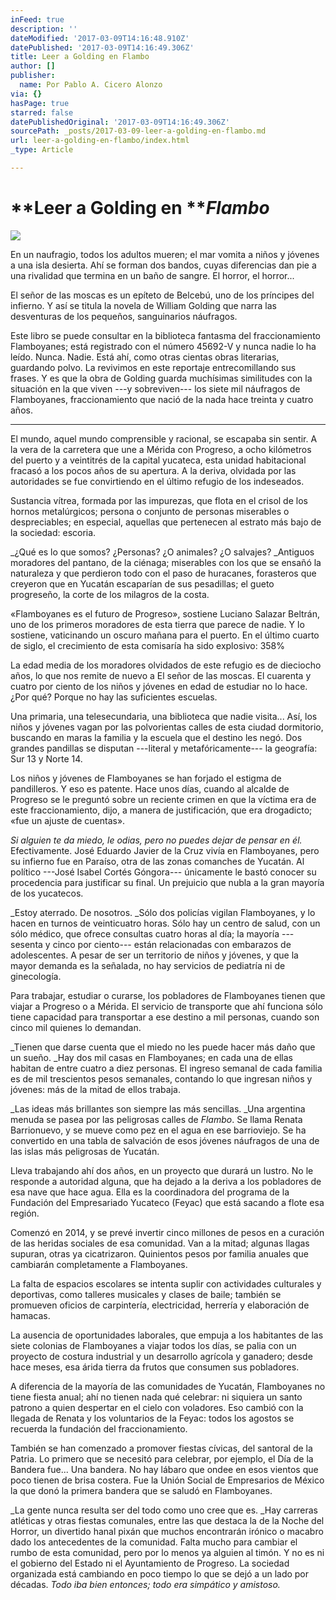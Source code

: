```yaml
---
inFeed: true
description: ''
dateModified: '2017-03-09T14:16:48.910Z'
datePublished: '2017-03-09T14:16:49.306Z'
title: Leer a Golding en Flambo
author: []
publisher:
  name: Por Pablo A. Cicero Alonzo
via: {}
hasPage: true
starred: false
datePublishedOriginal: '2017-03-09T14:16:49.306Z'
sourcePath: _posts/2017-03-09-leer-a-golding-en-flambo.md
url: leer-a-golding-en-flambo/index.html
_type: Article

---
```

# **Leer a Golding en **_**Flambo**_
![](https://the-grid-user-content.s3-us-west-2.amazonaws.com/c9cd83d6-06b8-4ef7-8218-2c2b9a748f31.jpg)

En un naufragio, todos los adultos mueren; el mar vomita a niños y jóvenes a una isla desierta. Ahí se forman dos bandos, cuyas diferencias dan pie a una rivalidad que termina en un baño de sangre. El horror, el horror...

El señor de las moscas es un epíteto de Belcebú, uno de los príncipes del infierno. Y así se titula la novela de  William Golding que narra las desventuras de los pequeños, sanguinarios náufragos. 

Este libro se puede consultar en la biblioteca fantasma del fraccionamiento Flamboyanes; está registrado con el número 45692-V y nunca nadie lo ha leído. Nunca. Nadie. Está ahí, como otras cientas obras literarias, guardando polvo. La revivimos en este reportaje entrecomillando sus frases.  Y es que la obra de Golding guarda muchísimas similitudes con la situación en la que viven ---y sobreviven--- los siete mil náufragos de Flamboyanes, fraccionamiento que nació de la nada hace treinta y cuatro años. 

---

El mundo, aquel mundo comprensible y racional, se escapaba sin sentir. A la vera de la carretera que une a Mérida con Progreso, a ocho kilómetros del puerto y a veintitrés de la capital yucateca, esta unidad habitacional fracasó a los pocos años de su apertura. A la deriva, olvidada por las autoridades se fue convirtiendo en el último refugio de los indeseados. 

Sustancia vítrea, formada por las impurezas, que flota en el crisol de los hornos metalúrgicos; persona o conjunto de personas miserables o despreciables; en especial, aquellas que pertenecen al estrato más bajo de la sociedad: escoria.

_¿Qué es lo que somos? ¿Personas? ¿O animales? ¿O salvajes? _Antiguos moradores del pantano, de la ciénaga; miserables con los que se ensañó la naturaleza y que perdieron todo con el paso de huracanes, forasteros que creyeron que en Yucatán escaparían de sus pesadillas; el gueto progreseño, la corte de los milagros de la costa. 

«Flamboyanes es el futuro de Progreso», sostiene Luciano Salazar Beltrán, uno de los primeros moradores de esta tierra que parece de nadie. Y lo sostiene, vaticinando un oscuro mañana para el puerto. En el último cuarto de siglo, el crecimiento de esta comisaría ha sido explosivo: 358%

La edad media de los moradores olvidados de este refugio es de dieciocho años, lo que nos remite de nuevo a El señor de las moscas. El cuarenta y cuatro por ciento de los niños y jóvenes en edad de estudiar no lo hace. ¿Por qué? Porque no hay las suficientes escuelas. 

Una primaria, una telesecundaria, una biblioteca que nadie visita... Así, los niños y jóvenes vagan por las polvorientas calles de esta ciudad dormitorio, buscando en maras la familia y la escuela que el destino les negó. Dos grandes pandillas se disputan ---literal y metafóricamente--- la geografía: Sur 13 y Norte 14\. 

Los niños y jóvenes de Flamboyanes se han forjado el estigma de pandilleros. Y eso es patente. Hace unos días, cuando al alcalde de Progreso se le preguntó sobre un reciente crimen en que la víctima era de este fraccionamiento, dijo, a manera de justificación, que era drogadicto; «fue un ajuste de cuentas». 

_Si alguien te da miedo, le odias, pero no puedes dejar de pensar en él._ Efectivamente. José Eduardo Javier de la Cruz vivía en Flamboyanes, pero su infierno fue en Paraíso, otra de las zonas comanches de Yucatán. Al político ---José Isabel Cortés Góngora--- únicamente le bastó conocer su procedencia para justificar su final. Un prejuicio que nubla a la gran mayoría de los yucatecos. 

_Estoy aterrado. De nosotros. _Sólo dos policías vigilan Flamboyanes, y lo hacen en turnos de veinticuatro horas. Sólo hay un centro de salud, con un sólo médico, que ofrece consultas cuatro horas al día; la mayoría ---sesenta y cinco por ciento--- están relacionadas con embarazos de adolescentes. A pesar de ser un territorio de niños y jóvenes, y que la mayor demanda es la señalada, no hay servicios de pediatría ni de ginecología. 

Para trabajar, estudiar o curarse, los pobladores de Flamboyanes tienen que viajar a Progreso o a Mérida. El servicio de transporte que ahí funciona sólo tiene capacidad para transportar a ese destino a mil personas, cuando son cinco mil quienes lo demandan. 

_Tienen que darse cuenta que el miedo no les puede hacer más daño que un sueño. _Hay dos mil casas en Flamboyanes; en cada una de ellas habitan de entre cuatro a diez personas. El ingreso semanal de cada familia es de mil trescientos pesos semanales, contando lo que ingresan niños y jóvenes: más de la mitad de ellos trabaja. 

_Las ideas más brillantes son siempre las más sencillas. _Una argentina menuda se pasea por las peligrosas calles de _Flambo_. Se llama Renata Barrionuevo, y se mueve como pez en el agua en ese barrioviejo. Se ha convertido en una tabla de salvación de esos jóvenes náufragos de una de las islas más peligrosas de Yucatán.

Lleva trabajando ahí dos años, en un proyecto que durará un lustro. No le responde a autoridad alguna, que ha dejado a la deriva a los pobladores de esa nave que hace agua. Ella es la coordinadora del programa de la Fundación del Empresariado Yucateco (Feyac) que está sacando a flote esa región. 

Comenzó en 2014, y se prevé invertir cinco millones de pesos en a curación de las heridas sociales de esa comunidad. Van a la mitad; algunas llagas supuran, otras ya cicatrizaron. Quinientos pesos por familia anuales que cambiarán completamente a Flamboyanes. 

La falta de espacios escolares se intenta suplir con actividades culturales y deportivas, como talleres musicales y clases de baile; también se promueven oficios de carpintería, electricidad, herrería y elaboración de hamacas.

La ausencia de oportunidades laborales, que empuja a los habitantes de las siete colonias de Flamboyanes a viajar todos los días, se palia con un proyecto de costura industrial y un desarrollo agrícola y ganadero; desde hace meses, esa árida tierra da frutos que consumen sus pobladores. 

A diferencia de la mayoría de las comunidades de Yucatán, Flamboyanes no tiene fiesta anual; ahí no tienen nada qué celebrar: ni siquiera un santo patrono a quien despertar en el cielo con voladores. Eso cambió con la llegada de Renata y los voluntarios de la Feyac: todos los agostos se recuerda la fundación del fraccionamiento. 

También se han comenzado a promover fiestas cívicas, del santoral de la Patria. Lo primero que se necesitó para celebrar, por ejemplo, el Día de la Bandera fue... Una bandera. No hay lábaro que ondee en esos vientos que poco tienen de brisa costera. Fue la Unión Social de Empresarios de México la que donó la primera bandera que se saludó en Flamboyanes. 

_La gente nunca resulta ser del todo como uno cree que es. _Hay carreras atléticas y otras fiestas comunales, entre las que destaca la de la Noche del Horror, un divertido hanal pixán que muchos encontrarán irónico o macabro dado los antecedentes de la comunidad. Falta mucho para cambiar el rumbo de esta comunidad, pero por lo menos ya alguien al timón. Y no es ni el gobierno del Estado ni el Ayuntamiento de Progreso. La sociedad organizada está cambiando en poco tiempo lo que se dejó a un lado por décadas. _Todo iba bien entonces; todo era simpático y amistoso._